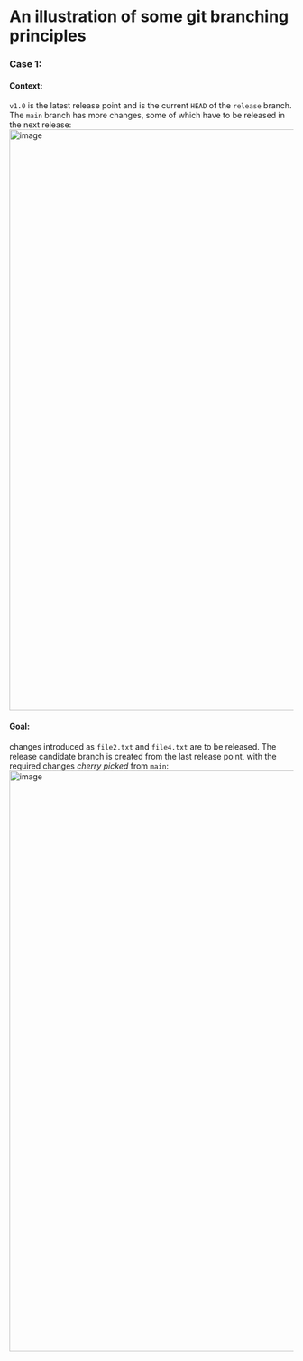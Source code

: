 # An illustration of some git branching principles


### Case 1:

#### Context:
`v1.0` is the latest release point and is the current `HEAD` of the `release` branch. The `main` branch has more changes, some of which have to be released in the next release:
<img width="1029" alt="image" src="https://user-images.githubusercontent.com/10478594/129952605-43eb121a-35ee-4c44-810b-5099a153c561.png">

#### Goal:
changes introduced as `file2.txt` and `file4.txt` are to be released. The release candidate branch is created from the last release point, with the required changes *cherry picked* from `main`:
<img width="1029" alt="image" src="https://user-images.githubusercontent.com/10478594/129953386-3faf9b20-6acf-41f0-b34c-7b91a134eb77.png">
